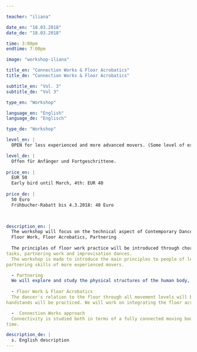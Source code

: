 ```yaml
---

teacher: "iliana"

date_en: "18.03.2018"
date_de: "18.03.2018"

time: 3:00pm
endtime: 7:00pm

image: "workshop-iliana"

title_en: "Connection Works & Floor Acrobatics"
title_de: "Connection Works & Floor Acrobatics"

subtitle_en: "Vol. 3"
subtitle_de: "Vol 3"

type_en: "Workshop"

language_en: "English"
language_de: "Englisch"

type_de: "Workshop"

level_en: |
  OPEN for less experienced and more advanced movers. (Some level of experience in Contemporary Dance is required)  

level_de: |
  Offen für Anfänger und Fortgeschrittene. 
  
price_en: |
  EUR 50  
  Early bird until March, 4th: EUR 40
  
price_de: |
  50 Euro
  Frühbucher-Rabatt bis 4.3.2018: 40 Euro
    


description_en: |
  The workshop will focus on the technical aspect of Contemporary Dance and on the elements presented:  
  Floor Work, Floor Acrobatics, Partnering  
  
  The principles of floor work practice will be introduced through choreographed phrases. The study of organic movement, connectivity, fluidity and awareness will be practiced throughout our movement
tasks, partnering work and improvisation dances.
  The workshop is made to introduce the main principles to people of less experience and to challenge the Improvisation spaces and
partnering skills of more experienced movers.  

  - Partnering  
  We will explore and study the physical structures of the human body, and how they can be used to support physical interaction: weight sharing, lifts, rolls, slides, simple touch communication, joints' support, effective body postures. In the workshop we will learn from specific examples/phrases, but also take time to explore further the ideas and possibilities with our partners.  
  
  - Floor Work & Floor Acrobatics  
  The dancer's relation to the floor through all movement levels will be developed, using multiple floor-work patterns and phrases. Using levers and clear pathways, building up a vocabulary that can be used in further understanding the mechanics of movement. Handstands basics, building-strength exercises and different variations of
handstands will be practiced. We will work on integrating the floor acrobatics we learn into our dance in and out the floor.  

  -  Connection Works approach  
  Connectivity is studied both in terms of a fully connected moving body and of a mover in a state of full connection with their environment. How the body moves in its full awareness, connecting and interacting with its environment - the other people, the space, the floor- and its own inner state at the same time. Spatial and body awareness, together with connectivity practice, helps to develop a unified physical and mental consciousness, thus a moving body in its full consciousness expressing itself in space and
time.

description_de: |
  s. English description
---
```



